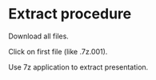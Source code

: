 # Extract procedure
Download all files.

Click on first file (like .7z.001).

Use 7z application to extract presentation.
